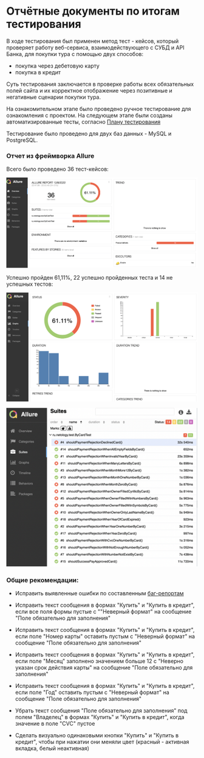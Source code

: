 # Отчётные документы по итогам тестирования

В ходе тестирования был применен метод тест - кейсов, который проверяет работу веб-сервиса, взаимодействующего с СУБД и API Банка, для покупки тура с помощью двух способов:

- покупка через дебетовую карту
- покупка в кредит

Суть тестирования заключается в проверке работы всех обязательных полей сайта и их корректное отображение через позитивные и негативные сценарии покупки тура.

На ознакомительном этапе было проведено ручное тестирование для ознакомления с проектом.
На следующем этапе были созданы автоматизированные тесты, согласно [Плану тестирования](https://github.com/SvetlanaSvetina/Diploma/blob/master/documents/Plan.md) 

Тестирование было проведено для двух баз данных - MySQL и PostgreSQL.

### Отчет из фреймворка Allure

Всего было проведено 36 тест-кейсов:

![image](img_3.png)

Успешно пройден 61,11%, 22 успешно пройденных теста и 14 не успешных тестов:

![image](img.png)


![image](img_2.png)



### Общие рекомендации:

* Исправить выявленные ошибки по составленным [баг-репортам](https://github.com/SvetlanaSvetina/Diploma/issues/)

* Исправить текст сообщения в формах "Купить" и "Купить в кредит", если все поля формы пустые с ""Неверный формат" на сообщение "Поле обязательно для заполнения"

* Исправить текст сообщения в формах "Купить" и "Купить в кредит", если поле "Номер карты" оставить пустым c "Неверный формат" на сообщение "Поле обязательно для заполнения"

* Исправить текст сообщения в формах "Купить" и "Купить в кредит", если поле "Месяц" заполнено значением больше 12 с "Неверно указан срок действия карты" на сообщение "Поле обязательно для заполнения"

* Исправить текст сообщения в формах "Купить" и "Купить в кредит", если поле "Год" оставить пустым c "Неверный формат" на сообщение "Поле обязательно для заполнения"

* Убрать текст сообщения "Поле обязательно для заполнения" под полем "Владелец" в формах "Купить" и "Купить в кредит", когда значение в поле "CVC" пустое

* Сделать визуально одинаковыми кнопки "Купить" и "Купить в кредит", чтобы при нажатии они меняли цвет (красный - активная вкладка, белый неактивная)